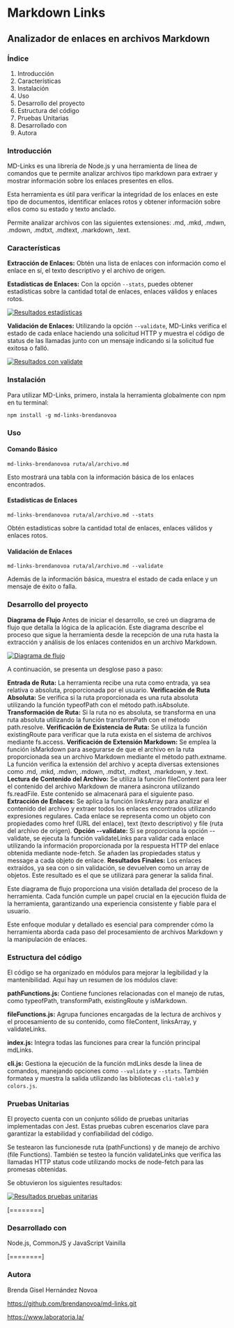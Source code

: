 # Markdown Links
## Analizador de enlaces en archivos Markdown

### Índice
1. Introducción
2. Características
3. Instalación
4. Uso
5. Desarrollo del proyecto
6. Estructura del código
7. Pruebas Unitarias
8. Desarrollado con
9. Autora


### Introducción
MD-Links es una librería de Node.js y una herramienta de línea de comandos que te permite analizar archivos tipo markdown para extraer y mostrar información sobre los enlaces presentes en ellos.

Esta herramienta es útil para verificar la integridad de los enlaces en este tipo de documentos, identificar enlaces rotos y obtener información sobre ellos como su estado y texto anclado.

Permite analizar archivos con las siguientes extensiones: .md, .mkd, .mdwn, .mdown, .mdtxt, .mdtext, .markdown, .text.


### Características
**Extracción de Enlaces:** Obtén una lista de enlaces con información como el enlace en sí, el texto descriptivo y el archivo de origen.

**Estadísticas de Enlaces:** Con la opción `--stats`, puedes obtener estadísticas sobre la cantidad total de enlaces, enlaces válidos y enlaces rotos.

[![Resultados estadísticas](https://i.ibb.co/1TSNJ57/Screenshot-2023-11-13-at-16-54-55.png "Resultados estadísticas")]([url=https://i.ibb.co/1TSNJ57/Screenshot-2023-11-13-at-16-54-55.png "Resultados estadísticas")

**Validación de Enlaces:** Utilizando la opción `--validate`, MD-Links verifica el estado de cada enlace haciendo una solicitud HTTP y muestra el código de status de las llamadas junto con un mensaje indicando si la solicitud fue exitosa o falló.

[![Resultados con validate](https://i.ibb.co/61TmbY3/Screenshot-2023-11-07-at-12-47-26.png "Resultados con validate")]([url=https://ibb.co/https://i.ibb.co/61TmbY3/Screenshot-2023-11-07-at-12-47-26.png "Resultados con validate")


### Instalación
Para utilizar MD-Links, primero, instala la herramienta globalmente con npm en tu terminal:

`npm install -g md-links-brendanovoa`


### Uso
#### Comando Básico

`md-links-brendanovoa ruta/al/archivo.md`

Esto mostrará una tabla con la información básica de los enlaces encontrados.

#### Estadísticas de Enlaces

`md-links-brendanovoa ruta/al/archivo.md --stats`

Obtén estadísticas sobre la cantidad total de enlaces, enlaces válidos y enlaces rotos.

#### Validación de Enlaces

`md-links-brendanovoa ruta/al/archivo.md --validate`

Además de la información básica, muestra el estado de cada enlace y un mensaje de éxito o falla.


### Desarrollo del proyecto

**Diagrama de Flujo**
Antes de iniciar el desarrollo, se creó un diagrama de flujo que detalla la lógica de la aplicación. Este diagrama describe el proceso que sigue la herramienta desde la recepción de una ruta hasta la extracción y análisis de los enlaces contenidos en un archivo Markdown.

[![Diagrama de flujo](https://i.ibb.co/RSLS22Q/Screenshot-2023-11-13-at-18-31-13.png "Diagrama de flujo")]([url=https://i.ibb.co/RSLS22Q/Screenshot-2023-11-13-at-18-31-13.png "Diagrama de flujo")

A continuación, se presenta un desglose paso a paso:

**Entrada de Ruta:** La herramienta recibe una ruta como entrada, ya sea relativa o absoluta, proporcionada por el usuario.
**Verificación de Ruta Absoluta:** Se verifica si la ruta proporcionada es una ruta absoluta utilizando la función typeofPath con el método path.isAbsolute.
**Transformación de Ruta:** Si la ruta no es absoluta, se transforma en una ruta absoluta utilizando la función transformPath con el método path.resolve.
**Verificación de Existencia de Ruta:** Se utiliza la función existingRoute para verificar que la ruta exista en el sistema de archivos mediante fs.access.
**Verificación de Extensión Markdown:** Se emplea la función isMarkdown para asegurarse de que el archivo en la ruta proporcionada sea un archivo Markdown mediante el método path.extname. La función verifica la extensión del archivo y acepta diversas extensiones como .md, .mkd, .mdwn, .mdown, .mdtxt, .mdtext, .markdown, y .text.
**Lectura de Contenido del Archivo:** Se utiliza la función fileContent para leer el contenido del archivo Markdown de manera asíncrona utilizando fs.readFile. Este contenido se almacenará para el siguiente paso.
**Extracción de Enlaces:** Se aplica la función linksArray para analizar el contenido del archivo y extraer todos los enlaces encontrados utilizando expresiones regulares. Cada enlace se representa como un objeto con propiedades como href (URL del enlace), text (texto descriptivo) y file (ruta del archivo de origen).
**Opción --validate:** Si se proporciona la opción --validate, se ejecuta la función validateLinks para validar cada enlace utilizando la información proporcionada por la respuesta HTTP del enlace obtenida mediante node-fetch. Se añaden las propiedades status y message a cada objeto de enlace.
**Resultados Finales:** Los enlaces extraídos, ya sea con o sin validación, se devuelven como un array de objetos. Este resultado es el que se utilizará para generar la salida final.

Este diagrama de flujo proporciona una visión detallada del proceso de la herramienta. Cada función cumple un papel crucial en la ejecución fluida de la herramienta, garantizando una experiencia consistente y fiable para el usuario.

Este enfoque modular y detallado es esencial para comprender cómo la herramienta aborda cada paso del procesamiento de archivos Markdown y la manipulación de enlaces.


### Estructura del código

El código se ha organizado en módulos para mejorar la legibilidad y la mantenibilidad. Aquí hay un resumen de los módulos clave:

**pathFunctions.js:** Contiene funciones relacionadas con el manejo de rutas, como typeofPath, transformPath, existingRoute y isMarkdown.

**fileFunctions.js:** Agrupa funciones encargadas de la lectura de archivos y el procesamiento de su contenido, como fileContent, linksArray, y validateLinks.

**index.js:** Integra todas las funciones para crear la función principal mdLinks.

**cli.js:** Gestiona la ejecución de la función mdLinks desde la línea de comandos, manejando opciones como `--validate` y `--stats`. También formatea y muestra la salida utilizando las bibliotecas `cli-table3` y `colors.js`.


### Pruebas Unitarias
El proyecto cuenta con un conjunto sólido de pruebas unitarias implementadas con Jest. Estas pruebas cubren escenarios clave para garantizar la estabilidad y confiabilidad del código.

Se testearon las funcionesde ruta (pathFunctions) y de manejo de archivo (file Functions). También se testeo la función validateLinks que verifica las llamadas HTTP status code utilizando mocks de node-fetch para las promesas obtenidas.

Se obtuvieron los siguientes resultados:

[![Resultados pruebas unitarias](https://i.ibb.co/kHXcmJF/Screenshot-2023-11-13-at-18-32-20.png "Resultados pruebas unitarias")]([url=https://i.ibb.co/kHXcmJF/Screenshot-2023-11-13-at-18-32-20.png "Resultados pruebas unitarias")

[========]

### Desarrollado con
Node.js, CommonJS y JavaScript Vainilla

[========]

### Autora
Brenda Gisel Hernández Novoa

https://github.com/brendanovoa/md-links.git

https://www.laboratoria.la/
